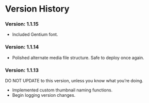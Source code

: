 Version History
=========================
### Version: 1.1.15
* Included Gentium font.

### Version: 1.1.14
* Polished alternate media file structure. Safe to deploy once again.

### Version: 1.1.13
DO NOT UPDATE to this version, unless you know what you’re doing.

* Implemented custom thumbnail naming functions.
* Begin logging version changes.
